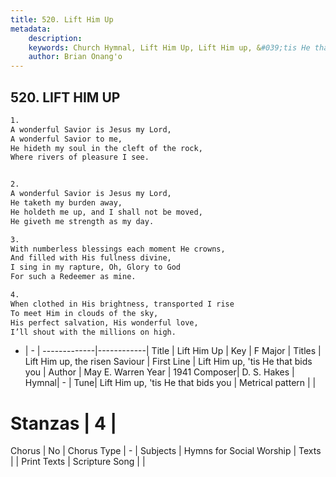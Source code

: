 ```yaml
---
title: 520. Lift Him Up
metadata:
    description: 
    keywords: Church Hymnal, Lift Him Up, Lift Him up, &#039;tis He that bids you, Lift Him up, the risen Saviour
    author: Brian Onang'o
---
```



## 520. LIFT HIM UP

```txt
1.
A wonderful Savior is Jesus my Lord,
A wonderful Savior to me,
He hideth my soul in the cleft of the rock,
Where rivers of pleasure I see.


2.
A wonderful Savior is Jesus my Lord,
He taketh my burden away,
He holdeth me up, and I shall not be moved,
He giveth me strength as my day.

3.
With numberless blessings each moment He crowns,
And filled with His fullness divine,
I sing in my rapture, Oh, Glory to God
For such a Redeemer as mine.

4.
When clothed in His brightness, transported I rise
To meet Him in clouds of the sky,
His perfect salvation, His wonderful love,
I’ll shout with the millions on high.
```

- |   -  |
-------------|------------|
Title | Lift Him Up |
Key | F Major |
Titles | Lift Him up, the risen Saviour |
First Line | Lift Him up, &#039;tis He that bids you |
Author | May E. Warren
Year | 1941
Composer| D. S. Hakes |
Hymnal|  - |
Tune| Lift Him up, &#039;tis He that bids you |
Metrical pattern | |
# Stanzas | 4 |
Chorus | No |
Chorus Type | - |
Subjects | Hymns for Social Worship |
Texts |  |
Print Texts | 
Scripture Song |  |
  
